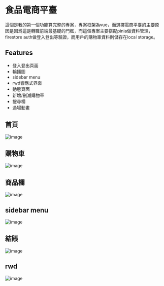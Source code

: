 # 食品電商平臺

這個是我的第一個功能算完整的專案，專案框架為vue，而選擇電商平臺的主要原因是因爲這是轉職前端最基礎的門檻，而這個專案主要搭配pinia做資料管理，firestore auth做登入登出等驗證，而用戶的購物車資料則儲存在local storage。
## Features
- 登入登出頁面
- 輪播圖
- sidebar menu
- rwd響應式界面
- 動態頁面
- 新增/刪減購物車
- 搜尋欄
- 過場動畫
## 首頁
![image](https://github.com/dicksonchai98/villagepark/assets/102925011/07e3a381-d1ce-4720-b9ca-d6c8f7f57e7c)
## 購物車
![image](https://github.com/dicksonchai98/villagepark/assets/102925011/90f271be-5b70-424b-91e2-1153e1a81271)
## 商品欄
![image](https://github.com/dicksonchai98/villagepark/assets/102925011/5a244159-9014-418a-8fad-ff709742d7db)
## sidebar menu
![image](https://github.com/dicksonchai98/villagepark/assets/102925011/2def5331-4fad-4c7a-a124-6ae01b5c9ce4)
## 結賬
![image](https://github.com/dicksonchai98/villagepark/assets/102925011/40680ea9-511a-40a3-a790-d1de0142fcc4)
## rwd
![image](https://github.com/dicksonchai98/villagepark/assets/102925011/b12b8bca-2f09-4157-9e09-d4b677849402)







